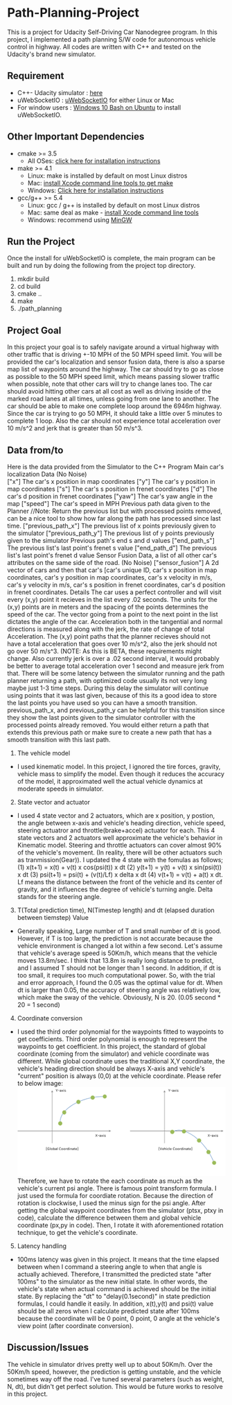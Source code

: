 # Path-Planning-Project
This is a project for Udacity Self-Driving Car Nanodegree program. In this project, I implemented a path planning S/W code for autonomous vehicle control in highway. All codes are written with C++ and tested on the Udacity's brand new simulator. 

## Requirement 
- C++- Udacity simulator : [here](https://github.com/udacity/self-driving-car-sim/releases)
- uWebSocketIO : [uWebSocketIO](https://github.com/uWebSockets/uWebSockets) for either Linux or Mac
- For window users : [Windows 10 Bash on Ubuntu](https://www.howtogeek.com/249966/how-to-install-and-use-the-linux-bash-shell-on-windows-10/) to install uWebSocketIO. 

## Other Important Dependencies
* cmake >= 3.5  
  * All OSes: [click here for installation instructions](https://cmake.org/install/)
* make >= 4.1  
  * Linux: make is installed by default on most Linux distros  
  * Mac: [install Xcode command line tools to get make](https://developer.apple.com/xcode/features/)  
  * Windows: [Click here for installation instructions](http://gnuwin32.sourceforge.net/packages/make.htm)
* gcc/g++ >= 5.4  
  * Linux: gcc / g++ is installed by default on most Linux distros  
  * Mac: same deal as make - [install Xcode command line tools](https://developer.apple.com/xcode/features/)  
  * Windows: recommend using [MinGW](http://www.mingw.org/)
  
## Run the Project 
Once the install for uWebSocketIO is complete, the main program can be built and run by doing the following from the project top directory.

1. mkdir build
2. cd build
3. cmake ..
4. make
5. ./path_planning

## Project Goal
In this project your goal is to safely navigate around a virtual highway with other traffic that is driving +-10 MPH of the 50 MPH speed limit. You will be provided the car's localization and sensor fusion data, there is also a sparse map list of waypoints around the highway. The car should try to go as close as possible to the 50 MPH speed limit, which means passing slower traffic when possible, note that other cars will try to change lanes too. The car should avoid hitting other cars at all cost as well as driving inside of the marked road lanes at all times, unless going from one lane to another. The car should be able to make one complete loop around the 6946m highway. Since the car is trying to go 50 MPH, it should take a little over 5 minutes to complete 1 loop. Also the car should not experience total acceleration over 10 m/s^2 and jerk that is greater than 50 m/s^3.

## Data from/to 

Here is the data provided from the Simulator to the C++ Program
Main car's localization Data (No Noise)<br/>
["x"] The car's x position in map coordinates
["y"] The car's y position in map coordinates
["s"] The car's s position in frenet coordinates
["d"] The car's d position in frenet coordinates
["yaw"] The car's yaw angle in the map
["speed"] The car's speed in MPH
Previous path data given to the Planner
//Note: Return the previous list but with processed points removed, can be a nice tool to show how far along the path has processed since last time.
["previous_path_x"] The previous list of x points previously given to the simulator
["previous_path_y"] The previous list of y points previously given to the simulator
Previous path's end s and d values
["end_path_s"] The previous list's last point's frenet s value
["end_path_d"] The previous list's last point's frenet d value
Sensor Fusion Data, a list of all other car's attributes on the same side of the road. (No Noise)
["sensor_fusion"] A 2d vector of cars and then that car's [car's unique ID, car's x position in map coordinates, car's y position in map coordinates, car's x velocity in m/s, car's y velocity in m/s, car's s position in frenet coordinates, car's d position in frenet coordinates.
Details
The car uses a perfect controller and will visit every (x,y) point it recieves in the list every .02 seconds. The units for the (x,y) points are in meters and the spacing of the points determines the speed of the car. The vector going from a point to the next point in the list dictates the angle of the car. Acceleration both in the tangential and normal directions is measured along with the jerk, the rate of change of total Acceleration. The (x,y) point paths that the planner recieves should not have a total acceleration that goes over 10 m/s^2, also the jerk should not go over 50 m/s^3. (NOTE: As this is BETA, these requirements might change. Also currently jerk is over a .02 second interval, it would probably be better to average total acceleration over 1 second and measure jerk from that.
There will be some latency between the simulator running and the path planner returning a path, with optimized code usually its not very long maybe just 1-3 time steps. During this delay the simulator will continue using points that it was last given, because of this its a good idea to store the last points you have used so you can have a smooth transition. previous_path_x, and previous_path_y can be helpful for this transition since they show the last points given to the simulator controller with the processed points already removed. You would either return a path that extends this previous path or make sure to create a new path that has a smooth transition with this last path.



1) The vehicle model 
- I used kinematic model. In this project, I ignored the tire forces, gravity, vehicle mass to simplify the model. Even though it reduces the accuracy of the model, it approximated well the actual vehicle dynamics at moderate speeds in simulator.

2) State vector and actuator
- I used 4 state vector and 2 actuators, which are x position, y postion, the angle between x-axis and vehicle's heading direction, vehicle speed, steering actuatror and throttle(brake+accel) actuator for each. This 4 state vectors and 2 actuators well approximate the vehicle's behavior in Kinematic model. Steering and throttle actuators can cover almost 90% of the vehicle's movement. (In reality, there will be other actuators such as tranmission(Gear)). I updated the 4 state with the fomulas as follows; (1) x(t+1) = x(t) + v(t) x cos(psi(t)) x dt (2) y(t+1) = y(t) + v(t) x sin(psi(t)) x dt (3) psi(t+1) = psi(t) + (v(t)/Lf) x delta x dt (4) v(t+1) = v(t) + a(t) x dt. Lf means the distance between the front of the vehicle and its center of gravity, and it influences the degree of vehicle's turning angle. Delta stands for the steering angle.   

3) T(Total prediction time), N(Timestep length) and dt (elapsed duration between tiemstep) Value
 - Generally speaking, Large number of T and small number of dt is good. However, if T is too large, the prediction is not accurate because the vehicle environment is changed a lot within a few second. Let's assume that vehicle's average speed is 50Km/h, which means that the vehicle moves 13.8m/sec. I think that 13.8m is really long distance to predict, and I assumed T should not be longer than 1 second. In addition, if dt is too small, it requires too much computational power. So, with the trial and error approach, I found the 0.05 was the optimal value for dt. When dt is larger than 0.05, the accuracy of steering angle was relatively low, which make the sway of the vehicle. Obviously, N is 20. (0.05 second * 20 = 1 second)
 
4) Coordinate conversion 
 - I used the third order polynomial for the waypoints fitted to waypoints to get coefficients. Third order polynomial is enough to represent the waypoints to get coefficient. In this project, the standard of global coordinate (coming from the simulator) and vehicle coordinate was different. While global coordinate uses the traditional X,Y coordinate, the vehicle's heading direction should be always X-axis and vehicle's "current" position is always (0,0) at the vehicle coordinate. Please refer to below image:  
![Test image](https://github.com/KHKANG36/MPC-Project/blob/master/coord.png)
Therefore, we have to rotate the each coordinate as much as the vehicle's current psi angle. There is famous point transform formula. I just used the formula for coordiate rotation. Because the direction of rotation is clockwise, I used the minus sign for the psi angle. After getting the global waypoint coordinates from the simulator (ptsx, ptxy in code), calculate the difference between them and global vehicle coordinate (px,py in code). Then, I rotate it with aforementioned rotation technique, to get the vehicle's coordinate.  

5) Latency handling
 - 100ms latency was given in this project. It means that the time elapsed between when I command a steering angle to when that angle is actually achieved. Therefore, I transmitted the predicted state "after 100ms" to the simulator as the new initial state. In other words, the vehicle's state when actual command is achieved should be the initial state. By replacing the "dt" to "delay(0.1second)" in state prediction formulas, I could handle it easily. In addition, x(t),y(t) and psi(t) value should be all zeros when I calculate predicted state after 100ms because the coordinate will be 0 point, 0 point, 0 angle at the vehicle's view point (after coordinate conversion).  

## Discussion/Issues 
The vehicle in simulator drives pretty well up to about 50Km/h. Over the 50Km/h speed, however, the prediction is getting unstable, and the vehicle sometimes way off the road. I've tuned several parameters (such as weight, N, dt), but didn't get perfect solution. This would be future works to resolve in this project.  
